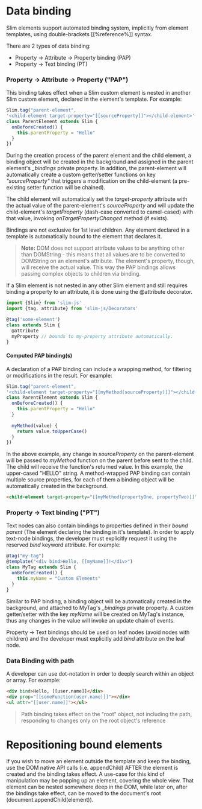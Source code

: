 # Data binding

Slim elements support automated binding system, implicitly from element templates, using double-brackets \[\[%reference%\]\] syntax.

There are 2 types of data binding:
- Property → Attribute → Property binding (PAP)
- Property → Text binding (PT)

### Property → Attribute → Property ("PAP")
This binding takes effect when a Slim custom element is nested in another Slim custom element, declared in the element's template.
For example:
```javascript
Slim.tag("parent-element",
'<child-element target-property="[[sourceProperty]]"></child-element>',
class ParentElement extends Slim {
  onBeforeCreated() {
    this.parentProperty = "Hello"
  }
})
```
During the creation process of the parent element and the child element, a binding object will be created in the background and assigned
in the parent element's *_bindings* private property.
In addition, the parent-element will automatically create a custom getter/setter functions on key *"sourceProperty"*
that triggers a modification on the child-element (a pre-existing setter function will be chained).

The child element will automatically set the *target-property* attribute with the actual value of the parent-element's *sourceProperty* and
will update the child-element's *targetProperty* (dash-case converted to camel-cased) with that value, invoking *onTargetPropertyChanged* method (if exists).

Bindings are not exclusive for 1st level children. Any element declared in a template is automatically bound to the element that declares it.

> **Note:** DOM does not support attribute values to be anything other than DOMString -
> this means that all values are to be converted to DOMString on an element's attribute. The element's property, though, will receive 
> the actual value. This way the PAP bindings allows passing complex objects to children via binding.

If a Slim element is not nested in any other Slim element and still requires binding a property to an attribute, it is done using the @attribute decorator.
```javascript
import {Slim} from 'slim-js'
import {tag, attribute} from 'slim-js/Decorators'

@tag('some-element')
class extends Slim {
  @attribute
  myProperty // bounds to my-property attribute automatically.
}
```

#### Computed PAP binding(s)
A declaration of a PAP binding can include a wrapping method, for filtering or modifications in the result.
For example:
```javascript
Slim.tag("parent-element",
'<child-element target-property="[[myMethod(sourceProperty)]]"></child-element>',
class ParentElement extends Slim {
  onBeforeCreated() {
    this.parentProperty = "Hello"
  }
  
  myMethod(value) {
    return value.toUpperCase()
  }
})
```
In the above example, any change in *sourceProperty* on the parent-element will be passed to *myMethod* function on the parent before sent to the child.
The child will receive the function's returned value. In this example, the upper-cased "HELLO" string.
A method-wrapped PAP binding can contain multiple source properties, for each of them a binding object will be automatically created in the background.
```html
<child-element target-property="[[myMethod(propertyOne, propertyTwo)]]"></child-element>
```

### Property → Text binding ("PT")
Text nodes can also contain bindings to properties defined in their *bound parent* (The element declaring the binding in it's template).
In order to apply text-node bindings, the developer must explicitly request it using the reserved *bind* keyword attribute.
For example:
```javascript
@tag("my-tag")
@template("<div bind>Hello, [[myName]]!</div>")
class MyTag extends Slim {
  onBeforeCreated() {
    this.myName = "Custom Elements"
  }
}
```
Similar to PAP binding, a binding object will be automatically created in the background, and attached to MyTag's *_bindings* private property.
A custom getter/setter with the key *myName* will be created on MyTag's instance, thus any changes in the value will invoke an update chain of events.

Property → Text bindings should be used on leaf nodes (avoid nodes with children) and the developer must explicitly add *bind* attribute on the leaf node.

### Data Binding with path
A developer can use dot-notation in order to deeply search within an object or array.
For example:
```html
<div bind>Hello, [[user.name]]</div>
<div prop="[[someFunction(user.name)]]"></div>
<ul attr="[[user.name]]"></ul>
```
> Path binding takes effect on the "root" object, not including the path, responding to changes only on the root object's reference 

# Repositioning bound elements
If you wish to move an element outside the template and keep the binding, use the DOM native API calls (i.e. appendChild) AFTER the element is created and the binding takes effect.
A use-case for this kind of manipulation may be popping up an element, covering the whole view.
That element can be nested somewhere deep in the DOM, while later on, after the bindings take effect, can be moved to the document's root (document.appendChild(element)).


